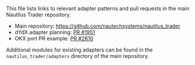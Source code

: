 This file lists links to relevant adapter patterns and pull requests in the main Nautilus Trader repository.

- Main repository: https://github.com/nautechsystems/nautilus_trader
- dYdX adapter planning: [PR #1951](https://github.com/nautechsystems/nautilus_trader/pull/1951)
- OKX port PR example: [PR #2610](https://github.com/nautechsystems/nautilus_trader/pull/2610)

Additional modules for existing adapters can be found in the `nautilus_trader/adapters` directory of the main repository.

